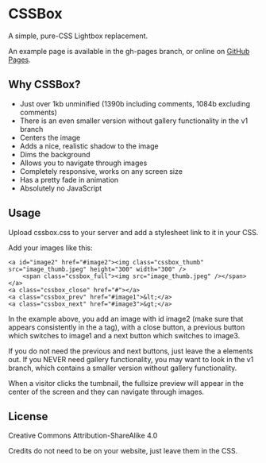 # CSSBox
A simple, pure-CSS Lightbox replacement.

An example page is available in the gh-pages branch, or online on [GitHub Pages](https://thelastproject.github.io/CSSBox/).

## Why CSSBox?
* Just over 1kb unminified (1390b including comments, 1084b excluding comments)
* There is an even smaller version without gallery functionality in the v1 branch
* Centers the image
* Adds a nice, realistic shadow to the image
* Dims the background
* Allows you to navigate through images
* Completely responsive, works on any screen size
* Has a pretty fade in animation
* Absolutely no JavaScript

## Usage
Upload cssbox.css to your server and add a stylesheet link to it in your CSS.

Add your images like this:

    <a id="image2" href="#image2"><img class="cssbox_thumb" src="image_thumb.jpeg" height="300" width="300" />
        <span class="cssbox_full"><img src="image_thumb.jpeg" /></span>
    </a>
    <a class="cssbox_close" href="#"></a>
    <a class="cssbox_prev" href="#image1">&lt;</a>
    <a class="cssbox_next" href="#image3">&gt;</a>

In the example above, you add an image with id image2 (make sure that appears
consistently in the a tag), with a close button, a previous button which
switches to image1 and a next button which switches to image3.

If you do not need the previous and next buttons, just leave the a elements
out. If you NEVER need gallery functionality, you may want to look in the v1
branch, which contains a smaller version without gallery functionality.

When a visitor clicks the tumbnail, the fullsize preview will appear in the
center of the screen and they can navigate through images.

## License
Creative Commons Attribution-ShareAlike 4.0

Credits do not need to be on your website, just leave them in the CSS.

